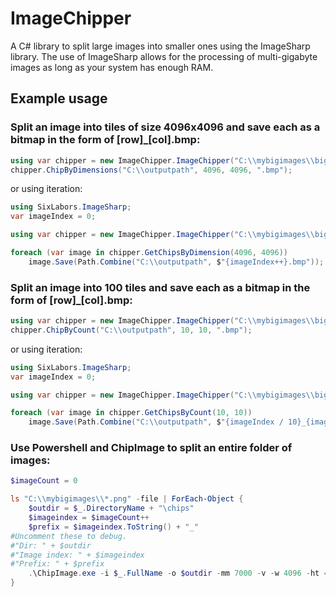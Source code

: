 # ImageChipper
A C# library to split large images into smaller ones using the ImageSharp library.
The use of ImageSharp allows for the processing of multi-gigabyte images as long as your system has enough RAM.

## Example usage

### Split an image into tiles of size 4096x4096 and save each as a bitmap in the form of [row]_[col].bmp:

```C#
using var chipper = new ImageChipper.ImageChipper("C:\\mybigimages\\bigmclargehuge.jpg", 7000, 7000, true)//Adjust memory size as needed, 7000 works for 1GB images.
chipper.ChipByDimensions("C:\\outputpath", 4096, 4096, ".bmp");
```
or using iteration:

```C#
using SixLabors.ImageSharp;
var imageIndex = 0;

using var chipper = new ImageChipper.ImageChipper("C:\\mybigimages\\bigmclargehuge.jpg", 7000, 7000, true)

foreach (var image in chipper.GetChipsByDimension(4096, 4096))
	image.Save(Path.Combine("C:\\outputpath", $"{imageIndex++}.bmp"));
```

### Split an image into 100 tiles and save each as a bitmap in the form of [row]_[col].bmp:

```C#
using var chipper = new ImageChipper.ImageChipper("C:\\mybigimages\\bigmclargehuge.jpg", 7000, 7000, true)
chipper.ChipByCount("C:\\outputpath", 10, 10, ".bmp");
```
or using iteration:

```C#
using SixLabors.ImageSharp;
var imageIndex = 0;

using var chipper = new ImageChipper.ImageChipper("C:\\mybigimages\\bigmclargehuge.jpg", 7000, 7000, true)

foreach (var image in chipper.GetChipsByCount(10, 10))
	image.Save(Path.Combine("C:\\outputpath", $"{imageIndex / 10}_{imageIndex++ % 10}.bmp"));
```

### Use Powershell and ChipImage to split an entire folder of images:

```Powershell
$imageCount = 0

ls "C:\\mybigimages\\*.png" -file | ForEach-Object {
	$outdir = $_.DirectoryName + "\chips"
	$imageindex = $imageCount++
	$prefix = $imageindex.ToString() + "_"
#Uncomment these to debug.
#"Dir: " + $outdir
#"Image index: " + $imageindex
#"Prefix: " + $prefix
	.\ChipImage.exe -i $_.FullName -o $outdir -mm 7000 -v -w 4096 -ht 4096 -p $prefix
}
```
